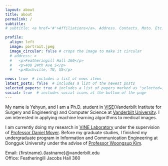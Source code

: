 ```yaml
---
layout: about
title: about
permalink: /
subtitle: 
# subtitle: <a href='#'>Affiliations</a>. Address. Contacts. Moto. Etc.

profile:
  align: left
  image: portrait.jpeg
  image_circular: false # crops the image to make it circular
  # address: > 
  #   <p>Featheringill Hall 360</p>
  #   <p>400 24th Ave S</p>
  #   <p>Nashville, TN, US</p>

news: true  # includes a list of news items
latest_posts: false  # includes a list of the newest posts
selected_papers: true # includes a list of papers marked as "selected={true}"
social: true  # includes social icons at the bottom of the page
---
```


My name is Yehyun, and I am a Ph.D. student in [VISE](https://www.vanderbilt.edu/vise/)(Vanderbilt Institute for Surgery and Engineering) and Computer Science at [Vanderbilt University](https://www.vanderbilt.edu/). I am interested in applying machine learning algorithms to medical images.

I am currently doing my research in [VINE Laboratory](https://dcmoyer.github.io/) under the supervision of [Professor Daniel Moyer](https://engineering.vanderbilt.edu/bio/daniel-moyer). Before my graduate studies, I finished my undergraduate program in Information and Communication Engineering at Dongguk University under the advise of [Professor Woongsup Kim](https://ice.dongguk.edu/professor/list?professor_haggwa_type=PROFH_042).

Email: {firstname}.{lastname}@vanderbilt.edu   
Office: Featheringill Jacobs Hall 360

